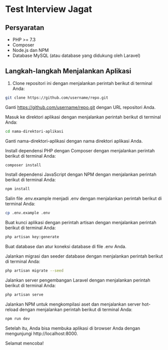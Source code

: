 # Test Interview Jagat

## Persyaratan
- PHP >= 7.3
- Composer
- Node.js dan NPM
- Database MySQL (atau database yang didukung oleh Laravel)

## Langkah-langkah Menjalankan Aplikasi

1. Clone repositori ini dengan menjalankan perintah berikut di terminal Anda:

```bash
git clone https://github.com/username/repo.git
```

Ganti https://github.com/username/repo.git dengan URL repositori Anda.

Masuk ke direktori aplikasi dengan menjalankan perintah berikut di terminal Anda:

```bash
cd nama-direktori-aplikasi
```

Ganti nama-direktori-aplikasi dengan nama direktori aplikasi Anda.

Install dependensi PHP dengan Composer dengan menjalankan perintah berikut di terminal Anda:
```bash
composer install
```

Install dependensi JavaScript dengan NPM dengan menjalankan perintah berikut di terminal Anda:
```bash
npm install
```

Salin file .env.example menjadi .env dengan menjalankan perintah berikut di terminal Anda:
```bash
cp .env.example .env
```

Buat kunci aplikasi dengan perintah artisan dengan menjalankan perintah berikut di terminal Anda:
```bash
php artisan key:generate
```

Buat database dan atur koneksi database di file .env Anda.

Jalankan migrasi dan seeder database dengan menjalankan perintah berikut di terminal Anda:
```bash
php artisan migrate --seed
```

Jalankan server pengembangan Laravel dengan menjalankan perintah berikut di terminal Anda:
```bash
php artisan serve
```

Jalankan NPM untuk mengkompilasi aset dan menjalankan server hot-reload dengan menjalankan perintah berikut di terminal Anda:
```bash
npm run dev
```

Setelah itu, Anda bisa membuka aplikasi di browser Anda dengan mengunjungi http://localhost:8000.

Selamat mencoba!